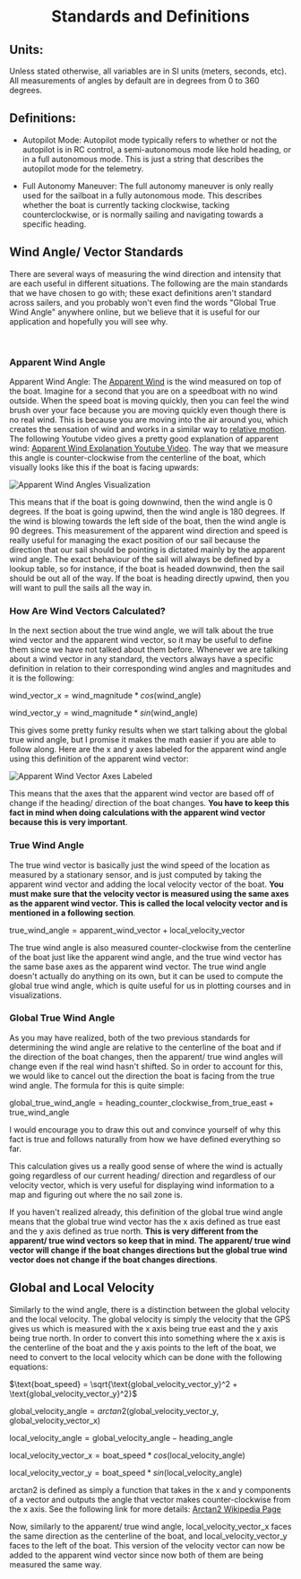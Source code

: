 # <p style="text-align: center;"> Standards and Definitions</p>

## Units:

Unless stated otherwise, all variables are in SI units (meters, seconds, etc). All measurements of angles by default are in degrees from 0 to 360 degrees. 


## Definitions:

- Autopilot Mode: Autopilot mode typically refers to whether or not the autopilot is in RC control, a semi-autonomous mode like hold heading, or in a full autonomous mode. This is just a string that describes the autopilot mode for the telemetry.
   
- Full Autonomy Maneuver: The full autonomy maneuver is only really used for the sailboat in a fully autonomous mode. This describes whether the boat is currently tacking clockwise, tacking counterclockwise, or is normally sailing and navigating towards a specific heading.


## Wind Angle/ Vector Standards

There are several ways of measuring the wind direction and intensity that are each useful in different situations. The following are the main standards that we have chosen to go with; these exact definitions aren't standard across sailers, and you probably won't even find the words "Global True Wind Angle" anywhere online, but we believe that it is useful for our application and hopefully you will see why.


<br>
  

### Apparent Wind Angle

Apparent Wind Angle: The [Apparent Wind](https://en.wikipedia.org/wiki/Apparent_wind) is the wind measured on top of the boat. Imagine for a second that you are on a speedboat with no wind outside. When the speed boat is moving quickly, then you can feel the wind brush over your face because you are moving quickly even though there is no real wind. This is because you are moving into the air around you, which creates the sensation of wind and works in a similar way to [relative motion](https://en.wikipedia.org/wiki/Relative_velocity). The following Youtube video gives a pretty good explanation of apparent wind: [Apparent Wind Explanation Youtube Video](https://www.youtube.com/watch?v=ndL1FcTRPwU). The way that we measure this angle is counter-clockwise from the centerline of the boat, which visually looks like this if the boat is facing upwards:

![Apparent Wind Angles Visualization](images/apparent_wind_angles_visualization.png)


This means that if the boat is going downwind, then the wind angle is 0 degrees. If the boat is going upwind, then the wind angle is 180 degrees. If the wind is blowing towards the left side of the boat, then the wind angle is 90 degrees. This measurement of the apparent wind direction and speed is really useful for managing the exact position of our sail because the direction that our sail should be pointing is dictated mainly by the apparent wind angle. The exact behaviour of the sail will always be defined by a lookup table, so for instance, if the boat is headed downwind, then the sail should be out all of the way. If the boat is heading directly upwind, then you will want to pull the sails all the way in.  


### How Are Wind Vectors Calculated?

In the next section about the true wind angle, we will talk about the true wind vector and the apparent wind vector, so it may be useful to define them since we have not talked about them before. Whenever we are talking about a wind vector in any standard, the vectors always have a specific definition in relation to their corresponding wind angles and magnitudes and it is the following:

$\text{wind_vector_x} = \text{wind_magnitude} * cos(\text{wind_angle})$

$\text{wind_vector_y} = \text{wind_magnitude} * sin(\text{wind_angle})$ 


This gives some pretty funky results when we start talking about the global true wind angle, but I promise it makes the math easier if you are able to follow along. Here are the x and y axes labeled for the apparent wind angle using this definition of the apparent wind vector:

![Apparent Wind Vector Axes Labeled](images/apparent_wind_vector_axes_labeled.png)


This means that the axes that the apparent wind vector are based off of change if the heading/ direction of the boat changes. **You have to keep this fact in mind when doing calculations with the apparent wind vector because this is very important**.


### True Wind Angle

The true wind vector is basically just the wind speed of the location as measured by a stationary sensor, and is just computed by taking the apparent wind vector and adding the local velocity vector of the boat. **You must make sure that the velocity vector is measured using the same axes as the apparent wind vector. This is called the local velocity vector and is mentioned in a following section**. 

$\text{true_wind_angle} = \text{apparent_wind_vector} + \text{local_velocity_vector}$

The true wind angle is also measured counter-clockwise from the centerline of the boat just like the apparent wind angle, and the true wind vector has the same base axes as the apparent wind vector. The true wind angle doesn't actually do anything on its own, but it can be used to compute the global true wind angle, which is quite useful for us in plotting courses and in visualizations.




### Global True Wind Angle

As you may have realized, both of the two previous standards for determining the wind angle are relative to the centerline of the boat and if the direction of the boat changes, then the apparent/ true wind angles will change even if the real wind hasn't shifted. So in order to account for this, we would like to cancel out the direction the boat is facing from the true wind angle. The formula for this is quite simple: 

$\text{global_true_wind_angle} = \text{heading_counter_clockwise_from_true_east} + \text{true_wind_angle}$ 


I would encourage you to draw this out and convince yourself of why this fact is true and follows naturally from how we have defined everything so far.

This calculation gives us a really good sense of where the wind is actually going regardless of our current heading/ direction and regardless of our velocity vector, which is very useful for displaying wind information to a map and figuring out where the no sail zone is.

If you haven't realized already, this definition of the global true wind angle means that the global true wind vector has the x axis defined as true east and the y axis defined as true north. **This is very different from the apparent/ true wind vectors so keep that in mind. The apparent/ true wind vector will change if the boat changes directions but the global true wind vector does not change if the boat changes directions**.



## Global and Local Velocity

Similarly to the wind angle, there is a distinction between the global velocity and the local velocity. The global velocity is simply the velocity that the GPS gives us which is measured with the x axis being true east and the y axis being true north. In order to convert this into something where the x axis is the centerline of the boat and the y axis points to the left of the boat, we need to convert to the local velocity which can be done with the following equations:


$\text{boat_speed} = \sqrt{\text{global_velocity_vector_y}^2 + \text{global_velocity_vector_y}^2}$

$\text{global_velocity_angle} = arctan2(\text{global_velocity_vector_y}, \text{global_velocity_vector_x})$

$\text{local_velocity_angle} = \text{global_velocity_angle} - \text{heading_angle}$

$\text{local_velocity_vector_x} = \text{boat_speed} * cos(\text{local_velocity_angle})$

$\text{local_velocity_vector_y} = \text{boat_speed} * sin(\text{local_velocity_angle})$


arctan2 is defined as simply a function that takes in the x and y components of a vector and outputs the angle that vector makes counter-clockwise from the x axis. See the following link for more details: [Arctan2 Wikipedia Page](https://en.wikipedia.org/wiki/Atan2)


Now, similarly to the apparent/ true wind angle, local_velocity_vector_x faces the same direction as the centerline of the boat, and local_velocity_vector_y faces to the left of the boat. This version of the velocity vector can now be added to the apparent wind vector since now both of them are being measured the same way.